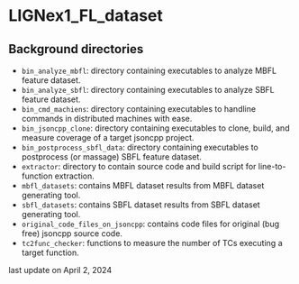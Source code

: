 # LIGNex1_FL_dataset

## Background directories
* ``bin_analyze_mbfl``: directory containing executables to analyze MBFL feature dataset.
* ``bin_analyze_sbfl``: directory containing executables to analyze SBFL feature dataset.
* ``bin_cmd_machiens``: directory containing executables to handline commands in distributed machines with ease.
* ``bin_jsoncpp_clone``: directory containing executables to clone, build, and measure coverage of a target jsoncpp project.
* ``bin_postprocess_sbfl_data``: directory containing executables to postprocess (or massage) SBFL feature dataset.
* ``extractor``: directory to contain source code and build script for line-to-function extraction.
* ``mbfl_datasets``: contains MBFL dataset results from MBFL dataset generating tool.
* ``sbfl_datasets``: contains SBFL dataset results from SBFL dataset generating tool.
* ``original_code_files_on_jsoncpp``: contains code files for original (bug free) jsoncpp source code.
* ``tc2func_checker``: functions to measure the number of TCs executing a target function.

last update on April 2, 2024
